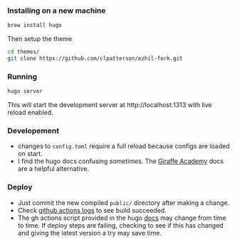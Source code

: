 ### Installing on a new machine
```zsh
brew install hugo
```
Then setup the theme
```zsh
cd themes/
git clone https://github.com/clpatterson/ezhil-fork.git
```

### Running
```zsh
hugo server
```
This will start the development server at http://localhost:1313 with live reload enabled.

### Developement
- changes to `config.toml` require a full reload because configs are loaded on start.
- I find the hugo docs confusing sometimes. The [Giraffe Academy](https://www.giraffeacademy.com/static-site-generators/hugo/installing-using-themes/) docs are a helpful alternative.

### Deploy
- Just commit the new compiled `public/` directory after making a change.
- Check [github actions logs](https://github.com/clpatterson/clpatterson.com/actions) to see build succeeded. 
- The gh actions script provided in the hugo [docs](https://gohugo.io/host-and-deploy/host-on-github-pages/) may change from time to time. If deploy steps are failing, checking to see if this has changed and giving the latest version a try may save time.
